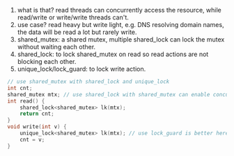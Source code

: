 1. what is that? read threads can concurrently access the resource, while read/write or write/write threads can't.
2. use case? read heavy but write light, e.g. DNS resolving domain names, the data will be read a lot but rarely write.
3. shared_mutex: a shared mutex, multiple shared_lock can lock the mutex without waiting each other.
4. shared_lock: to lock shared_mutex on read so read actions are not blocking each other.
5. unique_lock/lock_guard: to lock write action.

```cpp
// use shared_mutex with shared_lock and unique_lock
int cnt;
shared_mutex mtx; // use shared_lock with shared_mutex can enable concurrent read
int read() {
    shared_lock<shared_mutex> lk(mtx);
    return cnt;
}
void write(int v) {
    unique_lock<shared_mutex> lk(mtx); // use lock_guard is better here as we don't need complex control over the lock here
    cnt = v;
}
```
